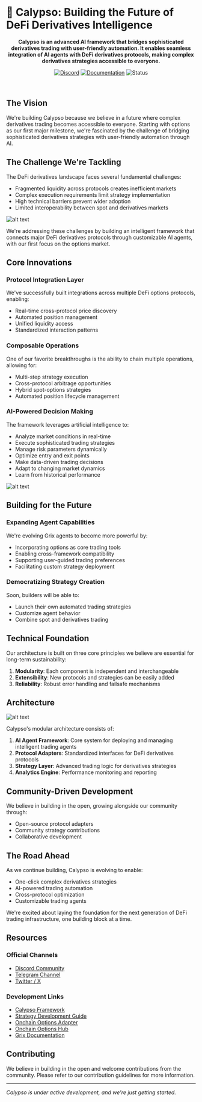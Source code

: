 # 🌊 Calypso: Building the Future of DeFi Derivatives Intelligence

<div align="center">
  
  <p>
    <strong>Calypso is an advanced AI framework that bridges sophisticated derivatives trading with user-friendly automation. It enables seamless integration of AI agents with DeFi derivatives protocols, making complex derivatives strategies accessible to everyone.</strong>
  </p>

  <p>
    <a href="https://discord.gg/ZgPpr9psqp"><img src="https://img.shields.io/discord/YOUR_DISCORD_ID?color=7289da&label=Discord&logo=discord&logoColor=white" alt="Discord"></a>
    <a href="https://docs.grix.finance"><img src="https://img.shields.io/badge/docs-grix.finance-blue" alt="Documentation"></a>
    <img src="https://img.shields.io/badge/Status-Alpha-orange" alt="Status">
  </p>

  <br/>
</div>

## The Vision

We're building Calypso because we believe in a future where complex derivatives trading becomes accessible to everyone. Starting with options as our first major milestone, we're fascinated by the challenge of bridging sophisticated derivatives strategies with user-friendly automation through AI.

## The Challenge We're Tackling

The DeFi derivatives landscape faces several fundamental challenges:

- Fragmented liquidity across protocols creates inefficient markets
- Complex execution requirements limit strategy implementation
- High technical barriers prevent wider adoption
- Limited interoperability between spot and derivatives markets

![alt text](assets/keyObstacles.png)

We're addressing these challenges by building an intelligent framework that connects major DeFi derivatives protocols through customizable AI agents, with our first focus on the options market.

## Core Innovations

### Protocol Integration Layer

We've successfully built integrations across multiple DeFi options protocols, enabling:

- Real-time cross-protocol price discovery
- Automated position management
- Unified liquidity access
- Standardized interaction patterns

### Composable Operations

One of our favorite breakthroughs is the ability to chain multiple operations, allowing for:

- Multi-step strategy execution
- Cross-protocol arbitrage opportunities
- Hybrid spot-options strategies
- Automated position lifecycle management

### AI-Powered Decision Making

The framework leverages artificial intelligence to:

- Analyze market conditions in real-time
- Execute sophisticated trading strategies
- Manage risk parameters dynamically
- Optimize entry and exit points
- Make data-driven trading decisions
- Adapt to changing market dynamics
- Learn from historical performance

![alt text](assets/aiTradingSignals.png)

## Building for the Future

### Expanding Agent Capabilities

We're evolving Grix agents to become more powerful by:

- Incorporating options as core trading tools
- Enabling cross-framework compatibility
- Supporting user-guided trading preferences
- Facilitating custom strategy deployment

### Democratizing Strategy Creation

Soon, builders will be able to:

- Launch their own automated trading strategies
- Customize agent behavior
- Combine spot and derivatives trading

## Technical Foundation

Our architecture is built on three core principles we believe are essential for long-term sustainability:

1. **Modularity**: Each component is independent and interchangeable
2. **Extensibility**: New protocols and strategies can be easily added
3. **Reliability**: Robust error handling and failsafe mechanisms

## Architecture

![alt text](assets/architecture.png)

Calypso's modular architecture consists of:

1. **AI Agent Framework**: Core system for deploying and managing intelligent trading agents
2. **Protocol Adapters**: Standardized interfaces for DeFi derivatives protocols
3. **Strategy Layer**: Advanced trading logic for derivatives strategies
4. **Analytics Engine**: Performance monitoring and reporting

## Community-Driven Development

We believe in building in the open, growing alongside our community through:

- Open-source protocol adapters
- Community strategy contributions
- Collaborative development

## The Road Ahead

As we continue building, Calypso is evolving to enable:

- One-click complex derivatives strategies
- AI-powered trading automation
- Cross-protocol optimization
- Customizable trading agents

We're excited about laying the foundation for the next generation of DeFi trading infrastructure, one building block at a time.

## Resources

### Official Channels

- [Discord Community](https://discord.gg/ZgPpr9psqp)
- [Telegram Channel](https://web.telegram.org/k/#@Calypso_by_Grix)
- [Twitter / X](https://x.com/calypso_by_grix)

### Development Links

- [Calypso Framework](https://github.com/grixprotocol/calypso)
- [Strategy Development Guide](https://github.com/grixprotocol/calypso/strategies)
- [Onchain Options Adapter](https://github.com/grixprotocol/defi-options-adapters)
- [Onchain Options Hub](https://github.com/grixprotocol/defi-options-hub)
- [Grix Documentation](https://docs.grix.finance)

## Contributing

We believe in building in the open and welcome contributions from the community. Please refer to our contribution guidelines for more information.

---

*Calypso is under active development, and we're just getting started.*
